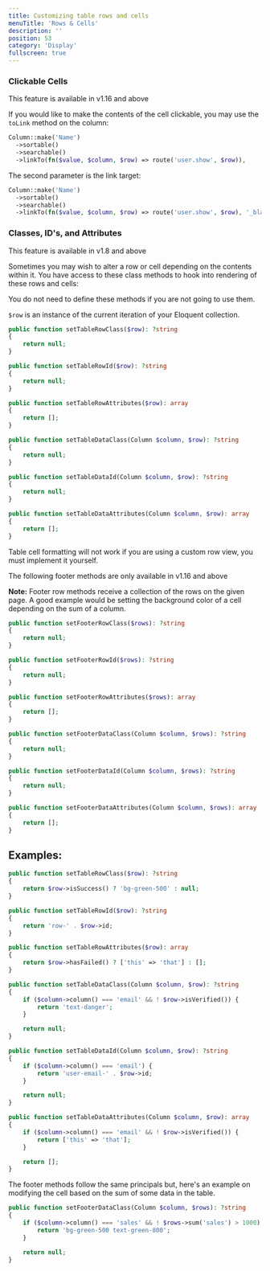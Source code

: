 ```yaml
---
title: Customizing table rows and cells
menuTitle: 'Rows & Cells'
description: ''
position: 53
category: 'Display'
fullscreen: true
---
```


### Clickable Cells

<alert>This feature is available in v1.16 and above</alert>

If you would like to make the contents of the cell clickable, you may use the `toLink` method on the column:

```php
Column::make('Name')
  ->sortable()
  ->searchable()
  ->linkTo(fn($value, $column, $row) => route('user.show', $row)),
```

The second parameter is the link target:

```php
Column::make('Name')
  ->sortable()
  ->searchable()
  ->linkTo(fn($value, $column, $row) => route('user.show', $row), '_blank'),
```

### Classes, ID's, and Attributes

<alert>This feature is available in v1.8 and above</alert>

Sometimes you may wish to alter a row or cell depending on the contents within it. You have access to these class methods to hook into rendering of these rows and cells:

You do not need to define these methods if you are not going to use them.

`$row` is an instance of the current iteration of your Eloquent collection.

```php
public function setTableRowClass($row): ?string
{
    return null;
}
```

```php
public function setTableRowId($row): ?string
{
    return null;
}
```

```php
public function setTableRowAttributes($row): array
{
    return [];
}
```

```php
public function setTableDataClass(Column $column, $row): ?string
{
    return null;
}
```

```php
public function setTableDataId(Column $column, $row): ?string
{
    return null;
}
```

```php
public function setTableDataAttributes(Column $column, $row): array
{
    return [];
}
```

<alert type='warning'>Table cell formatting will not work if you are using a custom row view, you must implement it yourself.</alert>

<alert>The following footer methods are only available in v1.16 and above</alert>

<alert>**Note:** Footer row methods receive a collection of the rows on the given page. A good example would be setting the background color of a cell depending on the sum of a column.</alert>

```php
public function setFooterRowClass($rows): ?string
{
    return null;
}
```

```php
public function setFooterRowId($rows): ?string
{
    return null;
}
```

```php
public function setFooterRowAttributes($rows): array
{
    return [];
}
```

```php
public function setFooterDataClass(Column $column, $rows): ?string
{
    return null;
}
```

```php
public function setFooterDataId(Column $column, $rows): ?string
{
    return null;
}
```

```php
public function setFooterDataAttributes(Column $column, $rows): array
{
    return [];
}
```

## Examples:

```php
public function setTableRowClass($row): ?string
{
    return $row->isSuccess() ? 'bg-green-500' : null;
}
```

```php
public function setTableRowId($row): ?string
{
    return 'row-' . $row->id;
}
```

```php
public function setTableRowAttributes($row): array
{
    return $row->hasFailed() ? ['this' => 'that'] : [];
}
```

```php
public function setTableDataClass(Column $column, $row): ?string
{
    if ($column->column() === 'email' && ! $row->isVerified()) {
        return 'text-danger';
    }

    return null;
}
```

```php
public function setTableDataId(Column $column, $row): ?string
{
    if ($column->column() === 'email') {
        return 'user-email-' . $row->id;
    }

    return null;
}
```

```php
public function setTableDataAttributes(Column $column, $row): array
{
    if ($column->column() === 'email' && ! $row->isVerified()) {
        return ['this' => 'that'];
    }

    return [];
}
```

<alert>The footer methods follow the same principals but, here's an example on modifying the cell based on the sum of some data in the table.</alert>

```php
public function setFooterDataClass(Column $column, $rows): ?string
{
    if ($column->column() === 'sales' && ! $rows->sum('sales') > 1000) {
        return 'bg-green-500 text-green-800';
    }

    return null;
}
```
